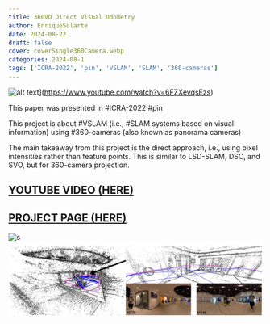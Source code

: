 ```yaml
---
title: 360VO Direct Visual Odometry
author: EnriqueSolarte
date: 2024-08-22
draft: false
cover: coverSingle360Camera.webp
categories: 2024-08-1
tags: ['ICRA-2022', 'pin', 'VSLAM', 'SLAM', '360-cameras']
---
```



![alt text](https://img.youtube.com/vi/6FZXevqsEzs/0.jpg)](https://www.youtube.com/watch?v=6FZXevqsEzs)

This paper was presented in #ICRA-2022  #pin 

This project is about #VSLAM (i.e., #SLAM systems based on visual information) using #360-cameras (also known as panorama cameras)

The main takeaway from this project is the direct approach, i.e., using pixel intensities rather than feature points. This is similar to LSD-SLAM, DSO, and SVO, but for 360-camera projection. 


## [YOUTUBE VIDEO (HERE)](https://www.youtube.com/watch?v=6FZXevqsEzs) 

## [PROJECT PAGE (HERE)](https://huajianup.github.io/research/360VO/) 

![s](gif.gif)
![s](coverSingle360Camera.webp)